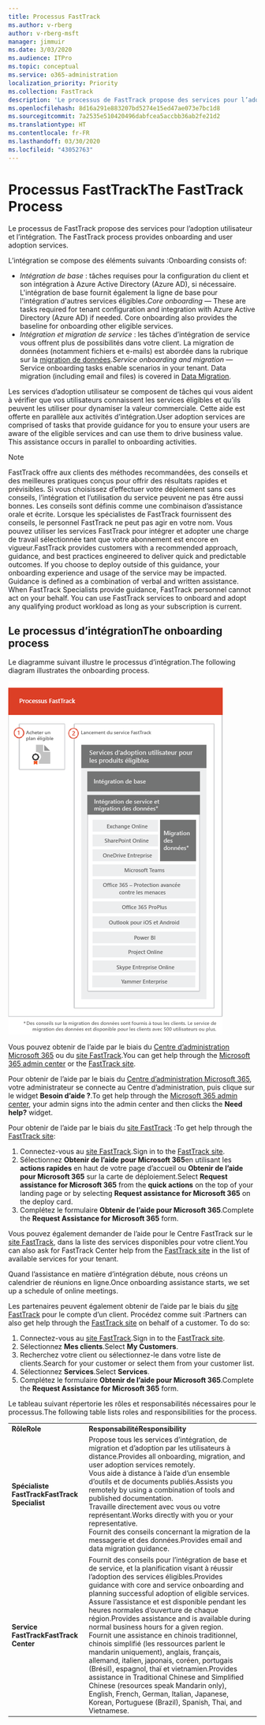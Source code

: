 ```yaml
---
title: Processus FastTrack
ms.author: v-rberg
author: v-rberg-msft
manager: jimmuir
ms.date: 3/03/2020
ms.audience: ITPro
ms.topic: conceptual
ms.service: o365-administration
localization_priority: Priority
ms.collection: FastTrack
description: 'Le processus de FastTrack propose des services pour l’adoption utilisateur et l’intégration. '
ms.openlocfilehash: 8d16a291e883207bd5274e15ed47ae073e7bc1d8
ms.sourcegitcommit: 7a2535e510420496dabfcea5accbb36ab2fe21d2
ms.translationtype: HT
ms.contentlocale: fr-FR
ms.lasthandoff: 03/30/2020
ms.locfileid: "43052763"
---
```

# <a name="the-fasttrack-process"></a><span data-ttu-id="08874-103">Processus FastTrack</span><span class="sxs-lookup"><span data-stu-id="08874-103">The FastTrack Process</span></span>

<span data-ttu-id="08874-104">Le processus de FastTrack propose des services pour l’adoption utilisateur et l’intégration. </span><span class="sxs-lookup"><span data-stu-id="08874-104">The FastTrack process provides onboarding and user adoption services.</span></span> 
  
<span data-ttu-id="08874-105">L’intégration se compose des éléments suivants :</span><span class="sxs-lookup"><span data-stu-id="08874-105">Onboarding consists of:</span></span>
  
- <span data-ttu-id="08874-p101">*Intégration de base* : tâches requises pour la configuration du client et son intégration à Azure Active Directory (Azure AD), si nécessaire. L'intégration de base fournit également la ligne de base pour l'intégration d'autres services éligibles.</span><span class="sxs-lookup"><span data-stu-id="08874-p101">*Core onboarding* — These are tasks required for tenant configuration and integration with Azure Active Directory (Azure AD) if needed. Core onboarding also provides the baseline for onboarding other eligible services.</span></span> 
- <span data-ttu-id="08874-p102">*Intégration et migration de service* : les tâches d’intégration de service vous offrent plus de possibilités dans votre client. La migration de données (notamment fichiers et e-mails) est abordée dans la rubrique sur la [migration de données](O365-data-migration.md).</span><span class="sxs-lookup"><span data-stu-id="08874-p102">*Service onboarding and migration* — Service onboarding tasks enable scenarios in your tenant. Data migration (including email and files) is covered in [Data Migration](O365-data-migration.md).</span></span> 
    
<span data-ttu-id="08874-p103">Les services d’adoption utilisateur se composent de tâches qui vous aident à vérifier que vos utilisateurs connaissent les services éligibles et qu’ils peuvent les utiliser pour dynamiser la valeur commerciale. Cette aide est offerte en parallèle aux activités d’intégration.</span><span class="sxs-lookup"><span data-stu-id="08874-p103">User adoption services are comprised of tasks that provide guidance for you to ensure your users are aware of the eligible services and can use them to drive business value. This assistance occurs in parallel to onboarding activities.</span></span>
  
> [!NOTE]
> <span data-ttu-id="08874-p104">FastTrack offre aux clients des méthodes recommandées, des conseils et des meilleures pratiques conçus pour offrir des résultats rapides et prévisibles. Si vous choisissez d’effectuer votre déploiement sans ces conseils, l’intégration et l’utilisation du service peuvent ne pas être aussi bonnes. Les conseils sont définis comme une combinaison d’assistance orale et écrite. Lorsque les spécialistes de FastTrack fournissent des conseils, le personnel FastTrack ne peut pas agir en votre nom. Vous pouvez utiliser les services FastTrack pour intégrer et adopter une charge de travail sélectionnée tant que votre abonnement est encore en vigueur.</span><span class="sxs-lookup"><span data-stu-id="08874-p104">FastTrack provides customers with a recommended approach, guidance, and best practices engineered to deliver quick and predictable outcomes. If you choose to deploy outside of this guidance, your onboarding experience and usage of the service may be impacted. Guidance is defined as a combination of verbal and written assistance. When FastTrack Specialists provide guidance, FastTrack personnel cannot act on your behalf. You can use FastTrack services to onboard and adopt any qualifying product workload as long as your subscription is current.</span></span> 
  
## <a name="the-onboarding-process"></a><span data-ttu-id="08874-117">Le processus d’intégration</span><span class="sxs-lookup"><span data-stu-id="08874-117">The onboarding process</span></span>

<span data-ttu-id="08874-118">Le diagramme suivant illustre le processus d’intégration.</span><span class="sxs-lookup"><span data-stu-id="08874-118">The following diagram illustrates the onboarding process.</span></span>
  
![Chronologie pour l’utilisation du service d’intégration](media/O365-Onboarding-Timeline.png)
  
<span data-ttu-id="08874-120">Vous pouvez obtenir de l’aide par le biais du [Centre d’administration Microsoft 365](https://go.microsoft.com/fwlink/?linkid=2032704) ou du [site FastTrack](https://go.microsoft.com/fwlink/?linkid=780698).</span><span class="sxs-lookup"><span data-stu-id="08874-120">You can get help through the [Microsoft 365 admin center](https://go.microsoft.com/fwlink/?linkid=2032704) or the [FastTrack site](https://go.microsoft.com/fwlink/?linkid=780698).</span></span> 

<span data-ttu-id="08874-121">Pour obtenir de l’aide par le biais du [Centre d’administration Microsoft 365](https://go.microsoft.com/fwlink/?linkid=2032704), votre administrateur se connecte au Centre d’administration, puis clique sur le widget **Besoin d’aide ?**.</span><span class="sxs-lookup"><span data-stu-id="08874-121">To get help through the [Microsoft 365 admin center](https://go.microsoft.com/fwlink/?linkid=2032704), your admin signs into the admin center and then clicks the **Need help?** widget.</span></span> 

<span data-ttu-id="08874-122">Pour obtenir de l’aide par le biais du [site FastTrack](https://go.microsoft.com/fwlink/?linkid=780698) :</span><span class="sxs-lookup"><span data-stu-id="08874-122">To get help through the [FastTrack site](https://go.microsoft.com/fwlink/?linkid=780698):</span></span> 
1.    <span data-ttu-id="08874-123">Connectez-vous au [site FastTrack](https://go.microsoft.com/fwlink/?linkid=780698).</span><span class="sxs-lookup"><span data-stu-id="08874-123">Sign in to the [FastTrack site](https://go.microsoft.com/fwlink/?linkid=780698).</span></span> 
2.    <span data-ttu-id="08874-124">Sélectionnez **Obtenir de l’aide pour Microsoft 365**en utilisant les **actions rapides** en haut de votre page d’accueil ou **Obtenir de l’aide pour Microsoft 365** sur la carte de déploiement.</span><span class="sxs-lookup"><span data-stu-id="08874-124">Select **Request assistance for Microsoft 365** from the **quick actions** on the top of your landing page or by selecting **Request assistance for Microsoft 365** on the deploy card.</span></span>
3.    <span data-ttu-id="08874-125">Complétez le formulaire **Obtenir de l’aide pour Microsoft 365**.</span><span class="sxs-lookup"><span data-stu-id="08874-125">Complete the **Request Assistance for Microsoft 365** form.</span></span> 
  
 <span data-ttu-id="08874-126">Vous pouvez également demander de l’aide pour le Centre FastTrack sur le [site FastTrack](https://go.microsoft.com/fwlink/?linkid=780698), dans la liste des services disponibles pour votre client.</span><span class="sxs-lookup"><span data-stu-id="08874-126">You can also ask for FastTrack Center help from the [FastTrack site](https://go.microsoft.com/fwlink/?linkid=780698) in the list of available services for your tenant.</span></span> 
    
 <span data-ttu-id="08874-127">Quand l’assistance en matière d’intégration débute, nous créons un calendrier de réunions en ligne.</span><span class="sxs-lookup"><span data-stu-id="08874-127">Once onboarding assistance starts, we set up a schedule of online meetings.</span></span>
    
<span data-ttu-id="08874-p105">Les partenaires peuvent également obtenir de l’aide par le biais du [site FastTrack](https://go.microsoft.com/fwlink/?linkid=780698) pour le compte d’un client. Procédez comme suit :</span><span class="sxs-lookup"><span data-stu-id="08874-p105">Partners can also get help through the [FastTrack site](https://go.microsoft.com/fwlink/?linkid=780698) on behalf of a customer. To do so:</span></span>
1.    <span data-ttu-id="08874-130">Connectez-vous au [site FastTrack](https://go.microsoft.com/fwlink/?linkid=780698).</span><span class="sxs-lookup"><span data-stu-id="08874-130">Sign in to the [FastTrack site](https://go.microsoft.com/fwlink/?linkid=780698).</span></span> 
2.    <span data-ttu-id="08874-131">Sélectionnez **Mes clients**.</span><span class="sxs-lookup"><span data-stu-id="08874-131">Select **My Customers**.</span></span>
3.    <span data-ttu-id="08874-132">Recherchez votre client ou sélectionnez-le dans votre liste de clients.</span><span class="sxs-lookup"><span data-stu-id="08874-132">Search for your customer or select them from your customer list.</span></span>
4.    <span data-ttu-id="08874-133">Sélectionnez **Services**.</span><span class="sxs-lookup"><span data-stu-id="08874-133">Select **Services**.</span></span>
5.    <span data-ttu-id="08874-134">Complétez le formulaire **Obtenir de l’aide pour Microsoft 365**.</span><span class="sxs-lookup"><span data-stu-id="08874-134">Complete the **Request Assistance for Microsoft 365** form.</span></span> 

<span data-ttu-id="08874-135">Le tableau suivant répertorie les rôles et responsabilités nécessaires pour le processus.</span><span class="sxs-lookup"><span data-stu-id="08874-135">The following table lists roles and responsibilities for the process.</span></span>
    
|||
|:-----|:-----|
|<span data-ttu-id="08874-136">**Rôle**</span><span class="sxs-lookup"><span data-stu-id="08874-136">**Role**</span></span> <br/> |<span data-ttu-id="08874-137">**Responsabilité**</span><span class="sxs-lookup"><span data-stu-id="08874-137">**Responsibility**</span></span> <br/> |
|<span data-ttu-id="08874-138">**Spécialiste FastTrack**</span><span class="sxs-lookup"><span data-stu-id="08874-138">**FastTrack Specialist**</span></span> <br/> |<span data-ttu-id="08874-139">Propose tous les services d’intégration, de migration et d’adoption par les utilisateurs à distance.</span><span class="sxs-lookup"><span data-stu-id="08874-139">Provides all onboarding, migration, and user adoption services remotely.</span></span>  <br/> <span data-ttu-id="08874-140">Vous aide à distance à l’aide d’un ensemble d’outils et de documents publiés.</span><span class="sxs-lookup"><span data-stu-id="08874-140">Assists you remotely by using a combination of tools and published documentation.</span></span> <br/> <span data-ttu-id="08874-141">Travaille directement avec vous ou votre représentant.</span><span class="sxs-lookup"><span data-stu-id="08874-141">Works directly with you or your representative.</span></span> <br/> <span data-ttu-id="08874-142">Fournit des conseils concernant la migration de la messagerie et des données.</span><span class="sxs-lookup"><span data-stu-id="08874-142">Provides email and data migration guidance.</span></span>|
|<span data-ttu-id="08874-143">**Service FastTrack**</span><span class="sxs-lookup"><span data-stu-id="08874-143">**FastTrack Center**</span></span>  <br/> |<span data-ttu-id="08874-144">Fournit des conseils pour l’intégration de base et de service, et la planification visant à réussir l’adoption des services éligibles.</span><span class="sxs-lookup"><span data-stu-id="08874-144">Provides guidance with core and service onboarding and planning successful adoption of eligible services.</span></span>  <br/> <span data-ttu-id="08874-145">Assure l’assistance et est disponible pendant les heures normales d’ouverture de chaque région.</span><span class="sxs-lookup"><span data-stu-id="08874-145">Provides assistance and is available during normal business hours for a given region.</span></span> <br/> <span data-ttu-id="08874-146">Fournit une assistance en chinois traditionnel, chinois simplifié (les ressources parlent le mandarin uniquement), anglais, français, allemand, italien, japonais, coréen, portugais (Brésil), espagnol, thaï et vietnamien.</span><span class="sxs-lookup"><span data-stu-id="08874-146">Provides assistance in Traditional Chinese and Simplified Chinese (resources speak Mandarin only), English, French, German, Italian, Japanese, Korean, Portuguese (Brazil), Spanish, Thai, and Vietnamese.</span></span>|
